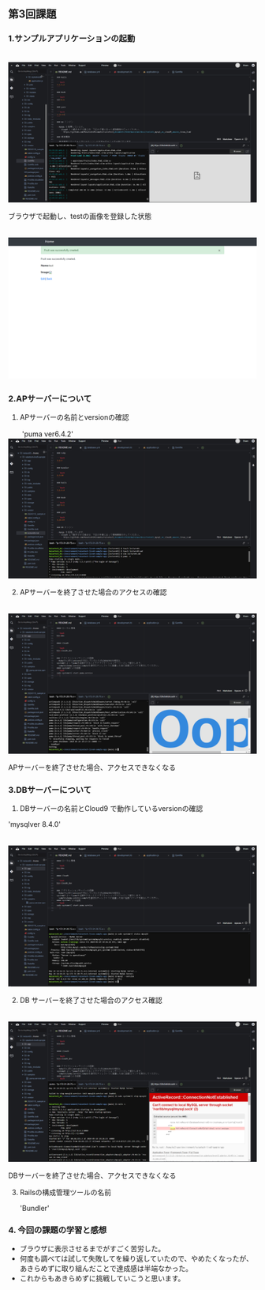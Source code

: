 ## 第3回課題

### 1.サンプルアプリケーションの起動
    
　　![Image 1](images/lecture03/Puma_boot.png)

   ブラウザで起動し、testの画像を登録した状態
   
　　
　　![Image 2](images/lecture03/sample.png)
　　
### 2.APサーバーについて

1. APサーバーの名前とversionの確認

　　'puma ver6.4.2'
　　
　　
　　![Image 3](images/lecture03/Puma_version.png)

2. APサーバーを終了させた場合のアクセスの確認

　　
　　![Image 4](images/lecture03/Puma_stop.png)

   APサーバーを終了させた場合、アクセスできなくなる

### 3.DBサーバーについて

1. DBサーバーの名前とCloud9 で動作しているversionの確認

  'mysqlver 8.4.0'
  
　　![Image 5](images/lecture03/MySQL_version.png)

2. DB サーバーを終了させた場合のアクセス確認

　　![Image 6](images/lecture03/MySQL_stop.png)
    
   DBサーバーを終了させた場合、アクセスできなくなる

3. Railsの構成管理ツールの名前

   'Bundler'

### 4. 今回の課題の学習と感想
* ブラウザに表示させるまでがすごく苦労した。
* 何度も調べては試して失敗してを繰り返していたので、やめたくなったが、あきらめずに取り組んだことで達成感は半端なかった。
* これからもあきらめずに挑戦していこうと思います。


